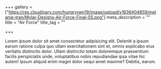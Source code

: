 +++
gallery = ["https://res.cloudinary.com/hungryram19/image/upload/v1636404859/melanie-tran/Mylar-Designs-Air-Force-Final-05.png"]
meta_description = ""
title = "Air Force"
title_tag = ""

+++
  
Lorem ipsum dolor sit amet consectetur adipisicing elit. Deleniti a ipsum earum ratione culpa quo ullam exercitationem sint et, omnis explicabo eius veritatis distinctio dolor. Ullam distinctio totam doloremque praesentium facilis perspiciatis unde, voluptatibus nobis repudiandae ipsa vitae hic autem! Ipsum aliquid enim magni dolor sequi amet maxime? Debitis, earum.